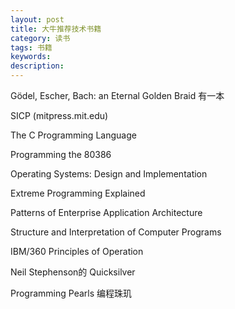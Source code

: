 ```yaml
---
layout: post
title: 大牛推荐技术书籍
category: 读书
tags: 书籍
keywords: 
description: 
---
```

	  
Gödel, Escher, Bach: an Eternal Golden Braid  有一本

SICP (mitpress.mit.edu)

The C Programming Language

Programming the 80386

Operating Systems: Design and Implementation

Extreme Programming Explained

Patterns of Enterprise Application Architecture

Structure and Interpretation of Computer Programs

IBM/360 Principles of Operation

Neil Stephenson的 Quicksilver

Programming Pearls  编程珠玑


